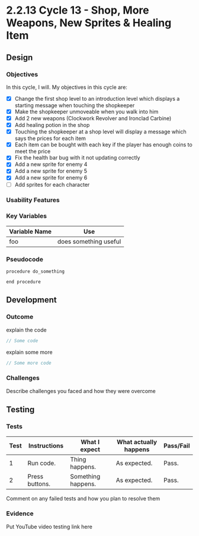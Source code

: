 # 2.2.13 Cycle 13 - Shop, More Weapons, New Sprites & Healing Item

## Design

### Objectives

In this cycle, I will. My objectives in this cycle are:

* [x] Change the first shop level to an introduction level which displays a starting message when touching the shopkeeper
* [x] Make the shopkeeper unmoveable when you walk into him
* [x] Add 2 new weapons (Clockwork Revolver and Ironclad Carbine)
* [x] Add healing potion in the shop
* [x] Touching the shopkeeper at a shop level will display a message which says the prices for each item
* [x] Each item can be bought with each key if the player has enough coins to meet the price
* [x] Fix the health bar bug with it not updating correctly
* [x] Add a new sprite for enemy 4
* [x] Add a new sprite for enemy 5
* [x] Add a new sprite for enemy 6
* [ ] Add sprites for each character

### Usability Features

### Key Variables

| Variable Name | Use                   |
| ------------- | --------------------- |
| foo           | does something useful |

### Pseudocode

```
procedure do_something
    
end procedure
```

## Development

### Outcome

explain the code

```typescript
// Some code
```

explain some more

```typescript
// Some more code
```

### Challenges

Describe challenges you faced and how they were overcome

## Testing

### Tests

| Test | Instructions   | What I expect      | What actually happens | Pass/Fail |
| ---- | -------------- | ------------------ | --------------------- | --------- |
| 1    | Run code.      | Thing happens.     | As expected.          | Pass.     |
| 2    | Press buttons. | Something happens. | As expected.          | Pass.     |

Comment on any failed tests and how you plan to resolve them

### Evidence

Put YouTube video testing link here
